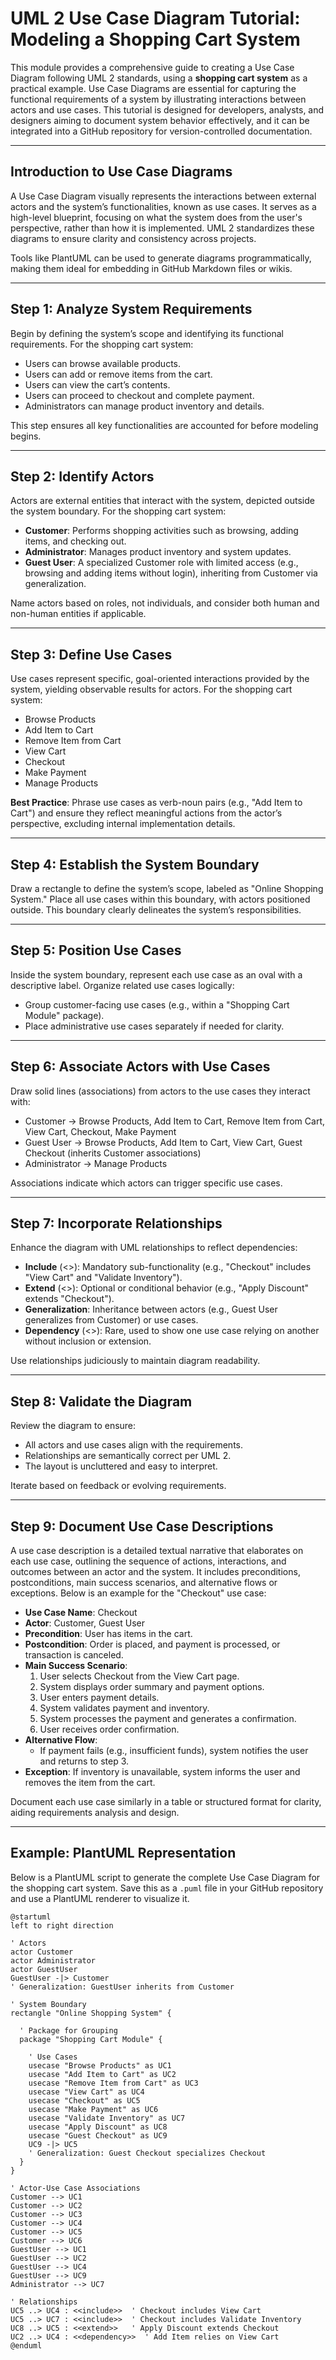 # UML 2 Use Case Diagram Tutorial: Modeling a Shopping Cart System

This module provides a comprehensive guide to creating a Use Case Diagram following UML 2 standards, using a **shopping cart system** as a practical example. Use Case Diagrams are essential for capturing the functional requirements of a system by illustrating interactions between actors and use cases. This tutorial is designed for developers, analysts, and designers aiming to document system behavior effectively, and it can be integrated into a GitHub repository for version-controlled documentation.

---

## Introduction to Use Case Diagrams
A Use Case Diagram visually represents the interactions between external actors and the system’s functionalities, known as use cases. It serves as a high-level blueprint, focusing on what the system does from the user's perspective, rather than how it is implemented. UML 2 standardizes these diagrams to ensure clarity and consistency across projects.

Tools like PlantUML can be used to generate diagrams programmatically, making them ideal for embedding in GitHub Markdown files or wikis.

---

## Step 1: Analyze System Requirements
Begin by defining the system’s scope and identifying its functional requirements. For the shopping cart system:
- Users can browse available products.
- Users can add or remove items from the cart.
- Users can view the cart’s contents.
- Users can proceed to checkout and complete payment.
- Administrators can manage product inventory and details.

This step ensures all key functionalities are accounted for before modeling begins.

---

## Step 2: Identify Actors
Actors are external entities that interact with the system, depicted outside the system boundary. For the shopping cart system:
- **Customer**: Performs shopping activities such as browsing, adding items, and checking out.
- **Administrator**: Manages product inventory and system updates.
- **Guest User**: A specialized Customer role with limited access (e.g., browsing and adding items without login), inheriting from Customer via generalization.

Name actors based on roles, not individuals, and consider both human and non-human entities if applicable.

---

## Step 3: Define Use Cases
Use cases represent specific, goal-oriented interactions provided by the system, yielding observable results for actors. For the shopping cart system:
- Browse Products
- Add Item to Cart
- Remove Item from Cart
- View Cart
- Checkout
- Make Payment
- Manage Products

**Best Practice**: Phrase use cases as verb-noun pairs (e.g., "Add Item to Cart") and ensure they reflect meaningful actions from the actor’s perspective, excluding internal implementation details.

---

## Step 4: Establish the System Boundary
Draw a rectangle to define the system’s scope, labeled as "Online Shopping System." Place all use cases within this boundary, with actors positioned outside. This boundary clearly delineates the system’s responsibilities.

---

## Step 5: Position Use Cases
Inside the system boundary, represent each use case as an oval with a descriptive label. Organize related use cases logically:
- Group customer-facing use cases (e.g., within a "Shopping Cart Module" package).
- Place administrative use cases separately if needed for clarity.

---

## Step 6: Associate Actors with Use Cases
Draw solid lines (associations) from actors to the use cases they interact with:
- Customer → Browse Products, Add Item to Cart, Remove Item from Cart, View Cart, Checkout, Make Payment
- Guest User → Browse Products, Add Item to Cart, View Cart, Guest Checkout (inherits Customer associations)
- Administrator → Manage Products

Associations indicate which actors can trigger specific use cases.

---

## Step 7: Incorporate Relationships
Enhance the diagram with UML relationships to reflect dependencies:
- **Include** (<<include>>): Mandatory sub-functionality (e.g., "Checkout" includes "View Cart" and "Validate Inventory").
- **Extend** (<<extend>>): Optional or conditional behavior (e.g., "Apply Discount" extends "Checkout").
- **Generalization**: Inheritance between actors (e.g., Guest User generalizes from Customer) or use cases.
- **Dependency** (<<dependency>>): Rare, used to show one use case relying on another without inclusion or extension.

Use relationships judiciously to maintain diagram readability.

---

## Step 8: Validate the Diagram
Review the diagram to ensure:
- All actors and use cases align with the requirements.
- Relationships are semantically correct per UML 2.
- The layout is uncluttered and easy to interpret.

Iterate based on feedback or evolving requirements.

---

## Step 9: Document Use Case Descriptions
A use case description is a detailed textual narrative that elaborates on each use case, outlining the sequence of actions, interactions, and outcomes between an actor and the system. It includes preconditions, postconditions, main success scenarios, and alternative flows or exceptions. Below is an example for the "Checkout" use case:

- **Use Case Name**: Checkout
- **Actor**: Customer, Guest User
- **Precondition**: User has items in the cart.
- **Postcondition**: Order is placed, and payment is processed, or transaction is canceled.
- **Main Success Scenario**:
  1. User selects Checkout from the View Cart page.
  2. System displays order summary and payment options.
  3. User enters payment details.
  4. System validates payment and inventory.
  5. System processes the payment and generates a confirmation.
  6. User receives order confirmation.
- **Alternative Flow**:
  - If payment fails (e.g., insufficient funds), system notifies the user and returns to step 3.
- **Exception**: If inventory is unavailable, system informs the user and removes the item from the cart.

Document each use case similarly in a table or structured format for clarity, aiding requirements analysis and design.

---

## Example: PlantUML Representation
Below is a PlantUML script to generate the complete Use Case Diagram for the shopping cart system. Save this as a `.puml` file in your GitHub repository and use a PlantUML renderer to visualize it.

```plantuml
@startuml
left to right direction

' Actors
actor Customer
actor Administrator
actor GuestUser
GuestUser -|> Customer
' Generalization: GuestUser inherits from Customer

' System Boundary
rectangle "Online Shopping System" {

  ' Package for Grouping
  package "Shopping Cart Module" {

    ' Use Cases
    usecase "Browse Products" as UC1
    usecase "Add Item to Cart" as UC2
    usecase "Remove Item from Cart" as UC3
    usecase "View Cart" as UC4
    usecase "Checkout" as UC5
    usecase "Make Payment" as UC6
    usecase "Validate Inventory" as UC7
    usecase "Apply Discount" as UC8
    usecase "Guest Checkout" as UC9
    UC9 -|> UC5
    ' Generalization: Guest Checkout specializes Checkout
  }
}

' Actor-Use Case Associations
Customer --> UC1
Customer --> UC2
Customer --> UC3
Customer --> UC4
Customer --> UC5
Customer --> UC6
GuestUser --> UC1
GuestUser --> UC2
GuestUser --> UC4
GuestUser --> UC9
Administrator --> UC7

' Relationships
UC5 ..> UC4 : <<include>>  ' Checkout includes View Cart
UC5 ..> UC7 : <<include>>  ' Checkout includes Validate Inventory
UC8 ..> UC5 : <<extend>>   ' Apply Discount extends Checkout
UC2 ..> UC4 : <<dependency>>  ' Add Item relies on View Cart
@enduml
```
